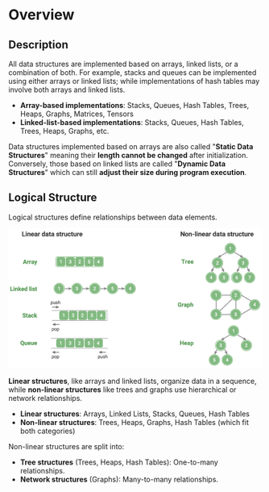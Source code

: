 # Overview

## Description

All data structures are implemented based on arrays, linked lists, or a combination of both. For example, stacks and queues can be implemented using either arrays or linked lists; while implementations of hash tables may involve both arrays and linked lists.

- **Array-based implementations**: Stacks, Queues, Hash Tables, Trees, Heaps, Graphs, Matrices, Tensors
- **Linked-list-based implementations**: Stacks, Queues, Hash Tables, Trees, Heaps, Graphs, etc.

Data structures implemented based on arrays are also called "**Static Data Structures**" meaning their **length cannot be changed** after initialization. Conversely, those based on linked lists are called "**Dynamic Data Structures**" which can still **adjust their size during program execution**.

## Logical Structure

Logical structures define relationships between data elements.

![](_overview/image1.png)

**Linear structures**, like arrays and linked lists, organize data in a sequence, while **non-linear structures** like trees and graphs use hierarchical or network relationships.

- **Linear structures**: Arrays, Linked Lists, Stacks, Queues, Hash Tables
- **Non-linear structures**: Trees, Heaps, Graphs, Hash Tables (which fit both categories)

Non-linear structures are split into:

- **Tree structures** (Trees, Heaps, Hash Tables): One-to-many relationships.
- **Network structures** (Graphs): Many-to-many relationships.

